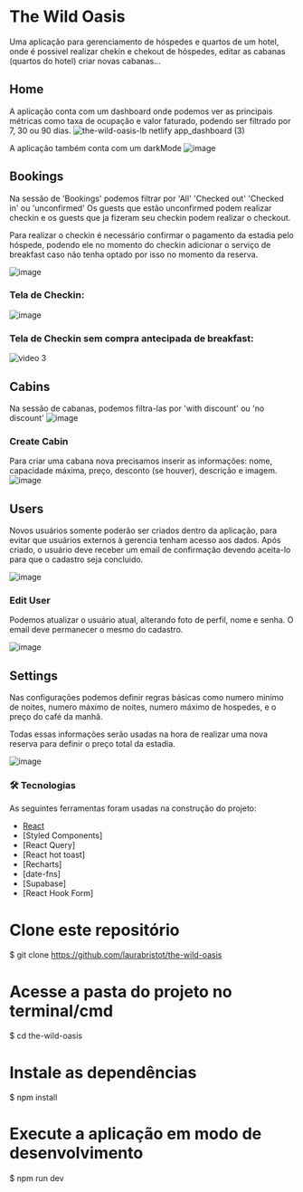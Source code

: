 # The Wild Oasis

Uma aplicação para gerenciamento de hóspedes e quartos de um hotel, onde é possivel realizar chekin e chekout de hóspedes, editar as cabanas (quartos do hotel) criar novas cabanas...

## Home
A aplicação conta com um dashboard onde podemos ver as principais métricas como taxa de ocupação e valor faturado, podendo ser filtrado por 7, 30 ou 90 dias.
![the-wild-oasis-lb netlify app_dashboard (3)](https://github.com/laurabristot/the-wild-oasis/assets/107277969/a9ed2ca1-3ee4-477f-854a-8e69141a5272)

A aplicação também conta com um darkMode
![image](https://github.com/laurabristot/the-wild-oasis/assets/107277969/40ee65c2-7e85-4879-8e4a-1add13008c1b)

## Bookings
Na sessão de 'Bookings' podemos filtrar por 'All' 'Checked out' 'Checked in' ou 'unconfirmed'
Os guests que estão unconfirmed podem realizar checkin e os guests que ja fizeram seu checkin podem realizar o checkout.

Para realizar o checkin é necessário confirmar o pagamento da estadia pelo hóspede, podendo ele no momento do checkin adicionar o serviço de breakfast caso não tenha optado por isso no momento da reserva.

![image](https://github.com/laurabristot/the-wild-oasis/assets/107277969/603d87a6-fc56-4683-9375-56cac6f29780)


### Tela de Checkin:
![image](https://github.com/laurabristot/the-wild-oasis/assets/107277969/e72c674c-96b0-48e4-84ed-b9bcb444ebe5)
### Tela de Checkin sem compra antecipada de breakfast:
![video 3](https://github.com/laurabristot/the-wild-oasis/assets/107277969/f551675c-0790-4473-a88c-37d80b85bf97)

## Cabins
Na sessão de cabanas, podemos filtra-las por 'with discount' ou 'no discount'
![image](https://github.com/laurabristot/the-wild-oasis/assets/107277969/1f4dfd31-42b4-405f-9f6a-45306e47032e)

### Create Cabin
Para criar uma cabana nova precisamos inserir as informações: nome, capacidade máxima, preço, desconto (se houver), descrição e imagem.
![image](https://github.com/laurabristot/the-wild-oasis/assets/107277969/036f8c76-9de7-4f26-806c-1d47e5887138)

## Users
Novos usuários somente poderão ser criados dentro da aplicação, para evitar que usuários externos à gerencia tenham acesso aos dados.
Após criado, o usuário deve receber um email de confirmação devendo aceita-lo para que o cadastro seja concluido.

![image](https://github.com/laurabristot/the-wild-oasis/assets/107277969/75724f45-7745-47eb-a44e-161676801817)

### Edit User
Podemos atualizar o usuário atual, alterando foto de perfil, nome e senha. O email deve permanecer o mesmo do cadastro.

![image](https://github.com/laurabristot/the-wild-oasis/assets/107277969/8dc593a9-f23b-47b9-9275-e51ba4ec02f4)


## Settings
Nas configurações podemos definir regras básicas como numero minimo de noites, numero máximo de noites, numero máximo de hospedes, e o preço do café da manhã.

Todas essas informações serão usadas na hora de realizar uma nova reserva para definir o preço total da estadia.

![image](https://github.com/laurabristot/the-wild-oasis/assets/107277969/e8630cf2-effe-426b-8999-0a38d868ee7b)

### 🛠 Tecnologias

As seguintes ferramentas foram usadas na construção do projeto:

- [React](<https://pt-br.reactjs.org/>)
- [Styled Components]
- [React Query]
- [React hot toast]
- [Recharts]
- [date-fns]
- [Supabase]
- [React Hook Form]

# Clone este repositório
$ git clone <https://github.com/laurabristot/the-wild-oasis>

# Acesse a pasta do projeto no terminal/cmd
$ cd the-wild-oasis

# Instale as dependências
$ npm install

# Execute a aplicação em modo de desenvolvimento
$ npm run dev

